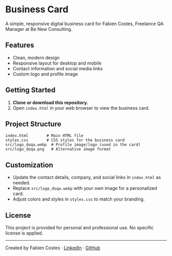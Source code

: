 # Business Card

A simple, responsive digital business card for Fabien Costes, Freelance QA Manager at Be New Consulting.

## Features
- Clean, modern design
- Responsive layout for desktop and mobile
- Contact information and social media links
- Custom logo and profile image

## Getting Started

1. **Clone or download this repository.**
2. Open `index.html` in your web browser to view the business card.

## Project Structure

```
index.html        # Main HTML file
styles.css        # CSS styles for the business card
src/logo_doqa.webp  # Profile image/logo (used in the card)
src/logo_doqa.png   # Alternative image format
```

## Customization
- Update the contact details, company, and social links in `index.html` as needed.
- Replace `src/logo_doqa.webp` with your own image for a personalized card.
- Adjust colors and styles in `styles.css` to match your branding.

## License
This project is provided for personal and professional use. No specific license is applied.

---
Created by Fabien Costes · [LinkedIn](https://www.linkedin.com/in/fabiencostes/) · [GitHub](https://github.com/doqa-io)
